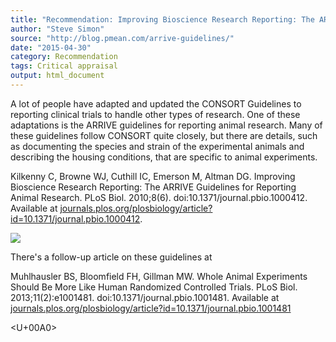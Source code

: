 ```yaml
---
title: "Recommendation: Improving Bioscience Research Reporting: The ARRIVE Guidelines for Reporting Animal Research"
author: "Steve Simon"
source: "http://blog.pmean.com/arrive-guidelines/"
date: "2015-04-30"
category: Recommendation
tags: Critical appraisal
output: html_document
---
```


A lot of people have adapted and updated the CONSORT Guidelines to
reporting clinical trials to handle other types of research. One of
these adaptations is the ARRIVE guidelines for reporting animal
research. Many of these guidelines follow CONSORT quite closely, but
there are details, such as documenting the species and strain of the
experimental animals and describing the housing conditions, that are
specific to animal experiments.

<!---More--->

Kilkenny C, Browne WJ, Cuthill IC, Emerson M, Altman DG. Improving
Bioscience Research Reporting: The ARRIVE Guidelines for Reporting
Animal Research. PLoS Biol. 2010;8(6). doi:10.1371/journal.pbio.1000412.
Available at
[journals.plos.org/plosbiology/article?id=10.1371/journal.pbio.1000412](http://journals.plos.org/plosbiology/article?id=10.1371/journal.pbio.1000412).

![](http://www.pmean.com/images/arrive-guidelines01.png)



There's a follow-up article on these guidelines at

Muhlhausler BS, Bloomfield FH, Gillman MW. Whole Animal Experiments
Should Be More Like Human Randomized Controlled Trials. PLoS Biol.
2013;11(2):e1001481. doi:10.1371/journal.pbio.1001481. Available at
[journals.plos.org/plosbiology/article?id=10.1371/journal.pbio.1001481](http://journals.plos.org/plosbiology/article?id=10.1371/journal.pbio.1001481)

<U+00A0>


